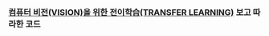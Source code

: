 
### [컴퓨터 비전(VISION)을 위한 전이학습(TRANSFER LEARNING)](https://tutorials.pytorch.kr/beginner/transfer_learning_tutorial.html) 보고 따라한 코드

